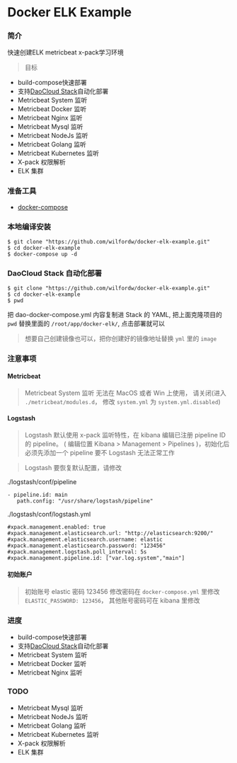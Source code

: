 # Docker ELK Example

### 简介

快速创建ELK metricbeat x-pack学习环境

> 目标

- build-compose快速部署
- 支持[DaoCloud Stack](http://guide.daocloud.io/dcs/%E9%83%A8%E7%BD%B2%E5%A4%8D%E6%9D%82%E7%9A%84%E5%A4%9A%E8%8A%82%E7%82%B9%E5%BE%AE%E6%9C%8D%E5%8A%A1%E5%BA%94%E7%94%A8-9153682.html)自动化部署
- Metricbeat System 监听
- Metricbeat Docker 监听
- Metricbeat Nginx 监听
- Metricbeat Mysql 监听
- Metricbeat NodeJs 监听
- Metricbeat Golang 监听
- Metricbeat Kubernetes 监听
- X-pack 权限解析
- ELK 集群

### 准备工具

 - [docker-compose](https://docs.docker.com/compose/install/#install-compose)

### 本地编译安装

```
$ git clone "https://github.com/wilfordw/docker-elk-example.git"
$ cd docker-elk-example
$ docker-compose up -d
```

### DaoCloud Stack 自动化部署

```
$ git clone "https://github.com/wilfordw/docker-elk-example.git"
$ cd docker-elk-example
$ pwd
```

把 dao-docker-compose.yml 内容复制进 Stack 的 YAML, 把上面克隆项目的 `pwd` 替换里面的 `/root/app/docker-elk/`, 点击部署就可以

> 想要自己创建镜像也可以，把你创建好的镜像地址替换 `yml` 里的 `image`

### 注意事项

#### Metricbeat

> Metricbeat System 监听 无法在 MacOS 或者 Win 上使用， 请关闭(进入 `./metricbeat/modules.d`， 修改 `system.yml` 为 `system.yml.disabled`)

#### Logstash

>  Logstash 默认使用 x-pack 监听特性，在 kibana 编辑已注册 pipeline ID 的 pipeline。 ( 编辑位置 Kibana > Management > Pipelines )，初始化后必须先添加一个 pipeline 要不 Logstash 无法正常工作

>  Logstash 要恢复默认配置，请修改

./logstash/conf/pipeline

```
- pipeline.id: main
   path.config: "/usr/share/logstash/pipeline"
```

./logstash/conf/logstash.yml

```
#xpack.management.enabled: true
#xpack.management.elasticsearch.url: "http://elasticsearch:9200/"
#xpack.management.elasticsearch.username: elastic
#xpack.management.elasticsearch.password: "123456"
#xpack.management.logstash.poll_interval: 5s
#xpack.management.pipeline.id: ["var.log.system","main"]
```

#### 初始账户

> 初始账号 elastic 密码 123456 修改密码在 `docker-compose.yml` 里修改 `ELASTIC_PASSWORD: 123456`， 其他账号密码可在 kibana 里修改

### 进度

- build-compose快速部署
- 支持[DaoCloud Stack](http://guide.daocloud.io/dcs/%E9%83%A8%E7%BD%B2%E5%A4%8D%E6%9D%82%E7%9A%84%E5%A4%9A%E8%8A%82%E7%82%B9%E5%BE%AE%E6%9C%8D%E5%8A%A1%E5%BA%94%E7%94%A8-9153682.html)自动化部署
- Metricbeat System 监听
- Metricbeat Docker 监听
- Metricbeat Nginx 监听

### TODO

- Metricbeat Mysql 监听
- Metricbeat NodeJs 监听
- Metricbeat Golang 监听
- Metricbeat Kubernetes 监听
- X-pack 权限解析
- ELK 集群